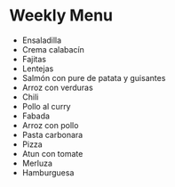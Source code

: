 
# Weekly Menu


* Ensaladilla
* Crema calabacín
* Fajitas
* Lentejas
* Salmón con pure de patata y guisantes
* Arroz con verduras
* Chili
* Pollo al curry
* Fabada
* Arroz con pollo
* Pasta carbonara
* Pizza
* Atun con tomate
* Merluza
* Hamburguesa